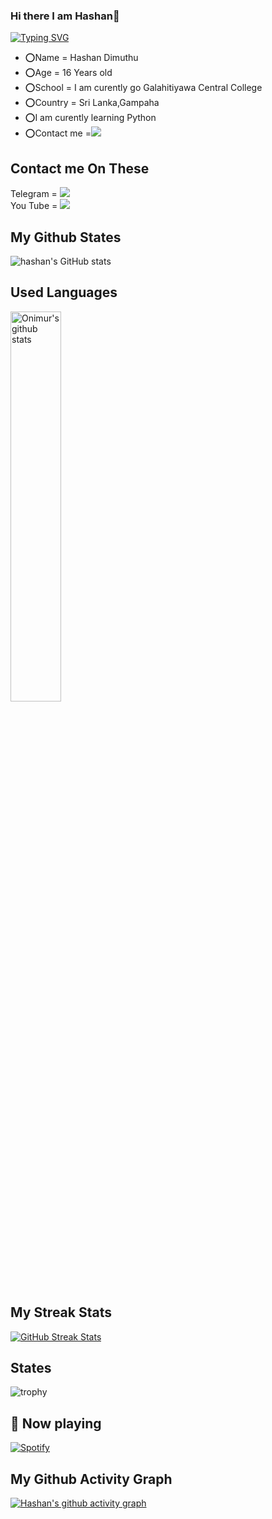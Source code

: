 ### Hi there I am Hashan👋

[![Typing SVG](https://readme-typing-svg.herokuapp.com/?color=66FF00&lines=--Hi+I'm+Hashan+;--Curently+Learning+Python+language;--A+Student+Yet+;--I+am+16+years+old+;--Want+to+be+a+Software+Engineer)](https://git.io/typing-svg)

- ⭕Name = Hashan Dimuthu
- ⭕Age = 16 Years old
- ⭕School = I am curently go Galahitiyawa Central College
- ⭕Country = Sri Lanka,Gampaha
- ⭕I am curently learning Python
- ⭕Contact me =<a href="https://t.me/HashanDimuthu"><img src="https://img.shields.io/badge/Hashan Dimuthu-blue.svg?logo=telegram"></a>

## Contact me On These

Telegram = <a href="https://t.me/HashanDimuthu"><img src="https://img.shields.io/badge/Hashan Dimuthu-blue.svg?logo=telegram"></a><br>
You Tube = <a href="https://www.youtube.com/channel/UCMb9Rcf7mh71x9glgb5oR8A"><img src="https://img.shields.io/badge/Hashan Dimuthu-red.svg?logo=YouTube"></a>

## My Github States

![hashan's GitHub stats](https://github-readme-stats.vercel.app/api?username=HashanDimuthu&show_icons=true&theme=highcontrast)

## Used Languages

<a href="https://github-readme-stats.vercel.app/api/top-langs/?username=viharsenindu">
    <img width="40%"alt="Onimur's github stats" src="https://github-readme-stats.vercel.app/api/top-langs/?username=viharasenindu&show_icons=true&theme=midnight-purple" />
  </a>

## My Streak Stats

[![GitHub Streak Stats](https://github-readme-streak-stats.herokuapp.com/?user=HashanDimuthu&theme=highcontrast)](https://github.com/HashanDimuthu/github-readme-streak-stats)

## States

![trophy](https://github-profile-trophy.vercel.app/?username=HashanDimuthu&theme=juicyfresh&no-bg=true&no-frame=true&column=4&")

## 🎵 Now playing
[![Spotify](https://novatorem.vercel.app/api/spotify)](https://spotify.com/)

## My Github Activity Graph

[![Hashan's github activity graph](https://activity-graph.herokuapp.com/graph?username=HashanDimuthu&theme=dracula)](https://github.com/HashanDimuthu/github-readme-activity-graph)



